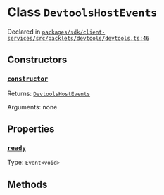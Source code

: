 # Class `DevtoolsHostEvents`
Declared in [`packages/sdk/client-services/src/packlets/devtools/devtools.ts:46`](https://github.com/dxos/protocols/blob/main/packages/sdk/client-services/src/packlets/devtools/devtools.ts#L46)




## Constructors
### [`constructor`]()


Returns: [`DevtoolsHostEvents`](/api/@dxos/client-services/classes/DevtoolsHostEvents)

Arguments: none

## Properties
### [`ready`](https://github.com/dxos/protocols/blob/main/packages/sdk/client-services/src/packlets/devtools/devtools.ts#L47)
Type: `Event<void>`

## Methods